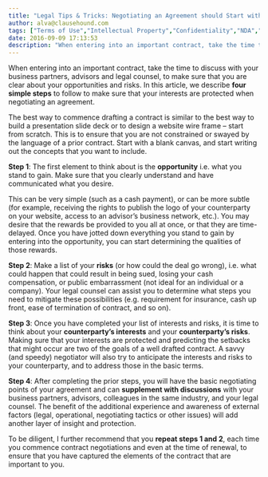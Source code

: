 ```yaml
---
title: "Legal Tips & Tricks: Negotiating an Agreement should Start with a Blank Page"
author: alva@clausehound.com
tags: ["Terms of Use","Intellectual Property","Confidentiality","NDA","Employment Agreement","Independent Contractor","Term Sheet","Privacy Policy","Releases","Distribution Agreement","Website Terms of Use","Consulting Agreement","Commercial Activities","Playbooks","Contract Overviews","Share Buyback Agreement","Loan Agreement","Articles of Incorporation","IP Transfer","Share Purchase Agreement","Promissory Note","Shareholders Agreement","Option Agreement","Share Subscription Agreement","Library","Advisor Agreement"]
date: 2016-09-09 17:13:53
description: "When entering into an important contract, take the time to discuss with your business partners, advisors and legal counsel, to make sure that you are clear about your opportunities and risks.  In this..."
---
```


When entering into an important contract, take the time to discuss with your business partners, advisors and legal counsel, to make sure that you are clear about your opportunities and risks.  In this article, we describe **four simple steps** to follow to make sure that your interests are protected when negotiating an agreement.

The best way to commence drafting a contract is similar to the best way to build a presentation slide deck or to design a website wire frame – start from scratch.  This is to ensure that you are not constrained or swayed by the language of a prior contract.  Start with a blank canvas, and start writing out the concepts that you want to include.

**Step 1**:  The first element to think about is the **opportunity** i.e. what you stand to gain.  Make sure that you clearly understand and have communicated what you desire.

This can be very simple (such as a cash payment), or can be more subtle (for example, receiving the rights to publish the logo of your counterparty on your website, access to an advisor’s business network, etc.).  You may desire that the rewards be provided to you all at once, or that they are time-delayed.  Once you have jotted down everything you stand to gain by entering into the opportunity, you can start determining the qualities of those rewards.

**Step 2**:  Make a list of your **risks** (or how could the deal go wrong), i.e. what could happen that could result in being sued, losing your cash compensation, or public embarrassment (not ideal for an individual or a company).  Your legal counsel can assist you to determine what steps you need to mitigate these possibilities (e.g. requirement for insurance, cash up front, ease of termination of contract, and so on).

**Step 3**:  Once you have completed your list of interests and risks, it is time to think about your **counterparty’s interests** and your **counterparty’s risks**.  Making sure that your interests are protected and predicting the setbacks that might occur are two of the goals of a well drafted contract.  A savvy (and speedy) negotiator will also try to anticipate the interests and risks to your counterparty, and to address those in the basic terms.

**Step 4**:  After completing the prior steps,  you will have the basic negotiating points of your agreement and can **supplement with discussions** with your business partners, advisors, colleagues in the same industry, and your legal counsel.  The benefit of the additional experience and awareness of external factors (legal, operational, negotiating tactics or other issues) will add another layer of insight and protection.

To be diligent, I further recommend that you **repeat steps 1 and 2**, each time you commence contract negotiations and even at the time of renewal, to ensure that you have captured the elements of the contract that are important to you.
